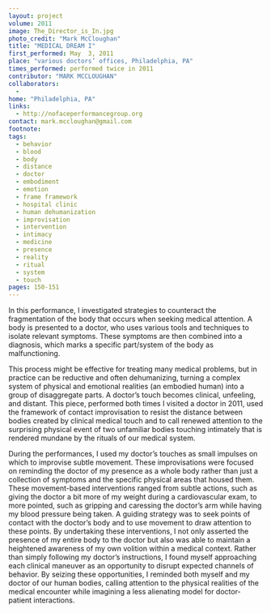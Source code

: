 ```yaml
---
layout: project
volume: 2011
image: The_Director_is_In.jpg
photo_credit: "Mark McCloughan"
title: "MEDICAL DREAM I"
first_performed: May  3, 2011
place: "various doctors’ offices, Philadelphia, PA"
times_performed: performed twice in 2011
contributor: "MARK MCCLOUGHAN"
collaborators: 
  - 
home: "Philadelphia, PA"
links: 
  - http://nofaceperformancegroup.org
contact: mark.mccloughan@gmail.com
footnote: 
tags: 
  - behavior
  - blood
  - body
  - distance
  - doctor
  - embodiment
  - emotion
  - frame framework
  - hospital clinic
  - human dehumanization
  - improvisation
  - intervention
  - intimacy
  - medicine
  - presence
  - reality
  - ritual
  - system
  - touch
pages: 150-151
---
```


In this performance, I investigated strategies to counteract the fragmentation of the body that occurs when seeking medical attention. A body is presented to a doctor, who uses various tools and techniques to isolate relevant symptoms. These symptoms are then combined into a diagnosis, which marks a specific part/system of the body as malfunctioning. 

This process might be effective for treating many medical problems, but in practice can be reductive and often dehumanizing, turning a complex system of physical and emotional realities (an embodied human) into a group of disaggregate parts. A doctor’s touch becomes clinical, unfeeling, and distant. This piece, performed both times I visited a doctor in 2011, used the framework of contact improvisation to resist the distance between bodies created by clinical medical touch and to call renewed attention to the surprising physical event of two unfamiliar bodies touching intimately that is rendered mundane by the rituals of our medical system. 

During the performances, I used my doctor’s touches as small impulses on which to improvise subtle movement. These improvisations were focused on reminding the doctor of my presence as a whole body rather than just a collection of symptoms and the specific physical areas that housed them. These movement-based interventions ranged from subtle actions, such as giving the doctor a bit more of my weight during a cardiovascular exam, to more pointed, such as gripping and caressing the doctor’s arm while having my blood pressure being taken. A guiding strategy was to seek points of contact with the doctor’s body and to use movement to draw attention to these points. By undertaking these interventions, I not only asserted the presence of my entire body to the doctor but also was able to maintain a heightened awareness of my own volition within a medical context. Rather than simply following my doctor’s instructions, I found myself approaching each clinical maneuver as an opportunity to disrupt expected channels of behavior. By seizing these opportunities, I reminded both myself and my doctor of our human bodies, calling attention to the physical realities of the medical encounter while imagining a less alienating model for doctor-patient interactions.
